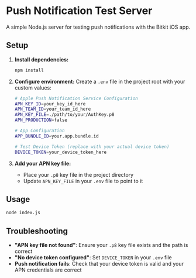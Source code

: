 # Push Notification Test Server

A simple Node.js server for testing push notifications with the Bitkit iOS app.

## Setup

1. **Install dependencies:**
   ```bash
   npm install
   ```

2. **Configure environment:**
   Create a `.env` file in the project root with your custom values:
   ```bash
   # Apple Push Notification Service Configuration
   APN_KEY_ID=your_key_id_here
   APN_TEAM_ID=your_team_id_here
   APN_KEY_FILE=./path/to/your/AuthKey.p8
   APN_PRODUCTION=false

   # App Configuration
   APP_BUNDLE_ID=your.app.bundle.id

   # Test Device Token (replace with your actual device token)
   DEVICE_TOKEN=your_device_token_here
   ```

3. **Add your APN key file:**
   - Place your `.p8` key file in the project directory
   - Update `APN_KEY_FILE` in your `.env` file to point to it

## Usage

```bash
node index.js
```

## Troubleshooting

- **"APN key file not found"**: Ensure your `.p8` key file exists and the path is correct
- **"No device token configured"**: Set `DEVICE_TOKEN` in your `.env` file
- **Push notification fails**: Check that your device token is valid and your APN credentials are correct
